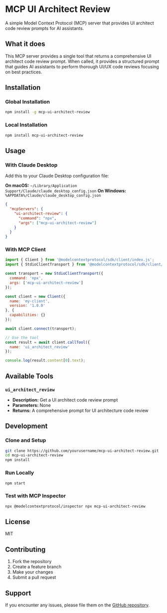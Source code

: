 # MCP UI Architect Review

A simple Model Context Protocol (MCP) server that provides UI architect code review prompts for AI assistants.

## What it does

This MCP server provides a single tool that returns a comprehensive UI architect code review prompt. When called, it provides a structured prompt that guides AI assistants to perform thorough UI/UX code reviews focusing on best practices.

## Installation

### Global Installation
```bash
npm install -g mcp-ui-architect-review
```

### Local Installation
```bash
npm install mcp-ui-architect-review
```

## Usage

### With Claude Desktop

Add this to your Claude Desktop configuration file:

**On macOS:** `~/Library/Application Support/Claude/claude_desktop_config.json`
**On Windows:** `%APPDATA%/Claude/claude_desktop_config.json`

```json
{
  "mcpServers": {
    "ui-architect-review": {
      "command": "npx",
      "args": ["mcp-ui-architect-review"]
    }
  }
}
```

### With MCP Client

```javascript
import { Client } from '@modelcontextprotocol/sdk/client/index.js';
import { StdioClientTransport } from '@modelcontextprotocol/sdk/client/stdio.js';

const transport = new StdioClientTransport({
  command: 'npx',
  args: ['mcp-ui-architect-review']
});

const client = new Client({
  name: 'my-client',
  version: '1.0.0'
}, {
  capabilities: {}
});

await client.connect(transport);

// Use the tool
const result = await client.callTool({
  name: 'ui_architect_review'
});

console.log(result.content[0].text);
```

## Available Tools

### `ui_architect_review`
- **Description:** Get a UI architect code review prompt
- **Parameters:** None
- **Returns:** A comprehensive prompt for UI architecture code review

## Development

### Clone and Setup
```bash
git clone https://github.com/yourusername/mcp-ui-architect-review.git
cd mcp-ui-architect-review
npm install
```

### Run Locally
```bash
npm start
```

### Test with MCP Inspector
```bash
npx @modelcontextprotocol/inspector npx mcp-ui-architect-review
```

## License

MIT

## Contributing

1. Fork the repository
2. Create a feature branch
3. Make your changes
4. Submit a pull request

## Support

If you encounter any issues, please file them on the [GitHub repository](https://github.com/yourusername/mcp-ui-architect-review/issues).
